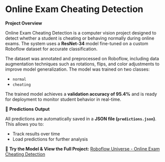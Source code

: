 # Online Exam Cheating Detection

**Project Overview**

Online Exam Cheating Detection is a computer vision project designed to detect whether a student is cheating or behaving normally during online exams. The system uses a **ResNet-34** model fine-tuned on a custom Roboflow dataset for accurate classification.

The dataset was annotated and preprocessed on Roboflow, including data augmentation techniques such as rotations, flips, and color adjustments to improve model generalization. The model was trained on two classes:

- `normal`
- `cheating`

The trained model achieves a **validation accuracy of 95.4%** and is ready for deployment to monitor student behavior in real-time.

💾 **Predictions Output**

All predictions are automatically saved in a **JSON file (`predictions.json`)**. This allows you to:

- Track results over time  
- Load predictions for further analysis  

🔗 **Try the Model & View the Full Project:** [Roboflow Universe - Online Exam Cheating Detection](https://universe.roboflow.com/sohila-reda-82dmq/online-exam-cheating-detection-vkvle)
